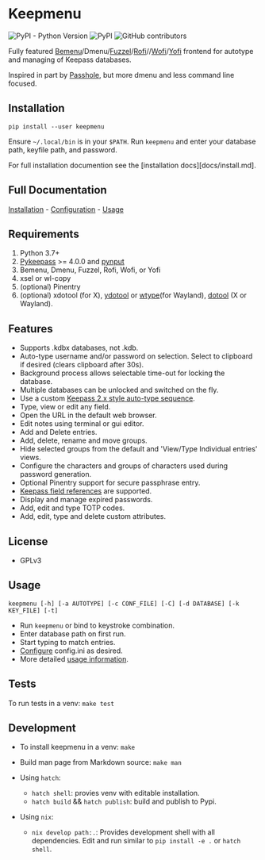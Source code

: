# Keepmenu

![PyPI - Python Version](https://img.shields.io/pypi/pyversions/keepmenu)
![PyPI](https://img.shields.io/pypi/v/keepmenu)
![GitHub contributors](https://img.shields.io/github/contributors/firecat53/keepmenu)

Fully featured [Bemenu][7]/Dmenu/[Fuzzel][13]/[Rofi][2]//[Wofi][8]/[Yofi][9] frontend for
autotype and managing of Keepass databases.

Inspired in part by [Passhole][3], but more dmenu and less command line focused.

## Installation

`pip install --user keepmenu`

Ensure `~/.local/bin` is in your `$PATH`. Run `keepmenu` and enter your database
path, keyfile path, and password.

For full installation documention see the [installation docs][docs/install.md].

## Full Documentation

[Installation](docs/install.md) - [Configuration](docs/configure.md) - [Usage](docs/usage.md)

## Requirements

1. Python 3.7+
2. [Pykeepass][1] >= 4.0.0 and [pynput][5]
3. Bemenu, Dmenu, Fuzzel, Rofi, Wofi, or Yofi
4. xsel or wl-copy
5. (optional) Pinentry
6. (optional) xdotool (for X), [ydotool][10] or [wtype][11](for Wayland), [dotool][12] (X or Wayland).

## Features

- Supports .kdbx databases, not .kdb.
- Auto-type username and/or password on selection. Select to clipboard if
  desired (clears clipboard after 30s).
- Background process allows selectable time-out for locking the database.
- Multiple databases can be unlocked and switched on the fly.
- Use a custom [Keepass 2.x style auto-type sequence][6].
- Type, view or edit any field.
- Open the URL in the default web browser.
- Edit notes using terminal or gui editor.
- Add and Delete entries.
- Add, delete, rename and move groups.
- Hide selected groups from the default and 'View/Type Individual entries' views.
- Configure the characters and groups of characters used during password
  generation.
- Optional Pinentry support for secure passphrase entry.
- [Keepass field references][4] are supported.
- Display and manage expired passwords.
- Add, edit and type TOTP codes.
- Add, edit, type and delete custom attributes.

## License

- GPLv3

## Usage

`keepmenu [-h] [-a AUTOTYPE] [-c CONF_FILE] [-C] [-d DATABASE] [-k KEY_FILE] [-t]`

- Run `keepmenu` or bind to keystroke combination.
- Enter database path on first run.
- Start typing to match entries.
- [Configure](docs/configure.md) config.ini as desired.
- More detailed [usage information](docs/usage.md).

## Tests

To run tests in a venv: `make test`

## Development

- To install keepmenu in a venv: `make`

- Build man page from Markdown source: `make man`
- Using `hatch`:
    - `hatch shell`: provies venv with editable installation.
    - `hatch build` && `hatch publish`: build and publish to Pypi.
- Using `nix`:
    - `nix develop path:.`: Provides development shell with all dependencies.
      Edit and run similar to `pip install -e .` or `hatch shell`.

[1]: https://github.com/pschmitt/pykeepass "Pykeepass"
[2]: https://davedavenport.github.io/rofi/ "Rofi"
[3]: https://github.com/purduelug/passhole "Passhole"
[4]: https://keepass.info/help/base/fieldrefs.html "Keepass field references"
[5]: https://github.com/moses-palmer/pynput "pynput"
[6]: https://keepass.info/help/base/autotype.html#autoseq "Keepass 2.x codes"
[7]: https://github.com/Cloudef/bemenu "Bemenu"
[8]: https://hg.sr.ht/~scoopta/wofi "Wofi"
[9]: https://github.com/l4l/yofi "Yofi"
[10]: https://github.com/ReimuNotMoe/ydotool/ "Ydotool"
[11]: https://github.com/atx/wtype "Wtype"
[12]: https://git.sr.ht/~geb/dotool "Dotool"
[13]: https://codeberg.org/dnkl/fuzzel "Fuzzel"
